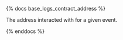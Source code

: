 {% docs base_logs_contract_address %}

The address interacted with for a given event.

{% enddocs %}